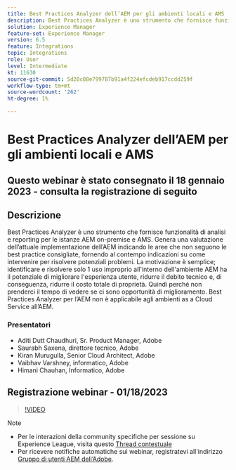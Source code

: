 ```yaml
---
title: Best Practices Analyzer dell’AEM per gli ambienti locali e AMS
description: Best Practices Analyzer è uno strumento che fornisce funzionalità di analisi e di reporting per quanto riguarda le istanze AEM on-premise e AMS. Genera una valutazione dell’attuale implementazione dell’AEM indicando le aree che non seguono le best practice consigliate, fornendo al contempo indicazioni su come intervenire per risolvere potenziali problemi.
solution: Experience Manager
feature-set: Experience Manager
version: 6.5
feature: Integrations
topic: Integrations
role: User
level: Intermediate
kt: 11630
source-git-commit: 5d20c88e799787b91a4f224efcdeb917ccdd259f
workflow-type: tm+mt
source-wordcount: '262'
ht-degree: 1%

---
```


# Best Practices Analyzer dell’AEM per gli ambienti locali e AMS

## Questo webinar è stato consegnato il 18 gennaio 2023 - consulta la registrazione di seguito

## Descrizione

Best Practices Analyzer è uno strumento che fornisce funzionalità di analisi e reporting per le istanze AEM on-premise e AMS. Genera una valutazione dell’attuale implementazione dell’AEM indicando le aree che non seguono le best practice consigliate, fornendo al contempo indicazioni su come intervenire per risolvere potenziali problemi. La motivazione è semplice; identificare e risolvere solo 1 uso improprio all&#39;interno dell&#39;ambiente AEM ha il potenziale di migliorare l&#39;esperienza utente, ridurre il debito tecnico e, di conseguenza, ridurre il costo totale di proprietà. Quindi perché non prenderci il tempo di vedere se ci sono opportunità di miglioramento.
Best Practices Analyzer per l’AEM non è applicabile agli ambienti as a Cloud Service all’AEM.

### Presentatori

* Aditi Dutt Chaudhuri, Sr. Product Manager, Adobe
* Saurabh Saxena, direttore tecnico, Adobe
* Kiran Murugulla, Senior Cloud Architect, Adobe
* Vaibhav Varshney, informatico, Adobe
* Himani Chauhan, Informatico, Adobe

## Registrazione webinar - 01/18/2023

>[!VIDEO](https://video.tv.adobe.com/v/3413364/)

>[!NOTE]
>
>* Per le interazioni della community specifiche per sessione su Experience League, visita questo [Thread contestuale](https://bit.ly/3Z6AyM1)
>* Per ricevere notifiche automatiche sui webinar, registratevi all&#39;indirizzo [Gruppo di utenti AEM dell’Adobe](https://aem-augs.adobe.com/).

